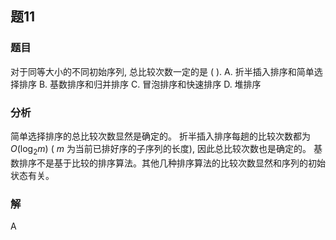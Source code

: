## 题11
### 题目
对于同等大小的不同初始序列, 总比较次数一定的是 ( ).
A. 折半插入排序和简单选择排序 B. 基数排序和归并排序
C. 冒泡排序和快速排序 D. 堆排序
### 分析
简单选择排序的总比较次数显然是确定的。
折半插入排序每趟的比较次数都为 $O\left( {{\log }_{2}m}\right)$ ( $m$ 为当前已排好序的子序列的长度), 因此总比较次数也是确定的。
基数排序不是基于比较的排序算法。其他几种排序算法的比较次数显然和序列的初始状态有关。
### 解
A